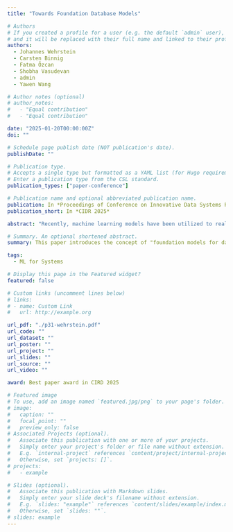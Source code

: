 ```yaml
---
title: "Towards Foundation Database Models"

# Authors
# If you created a profile for a user (e.g. the default `admin` user), write the username (folder name) here
# and it will be replaced with their full name and linked to their profile.
authors:
  - Johannes Wehrstein
  - Carsten Binnig
  - Fatma Özcan
  - Shobha Vasudevan
  - admin
  - Yawen Wang

# Author notes (optional)
# author_notes:
#   - "Equal contribution"
#   - "Equal contribution"

date: "2025-01-20T00:00:00Z"
doi: ""

# Schedule page publish date (NOT publication's date).
publishDate: ""

# Publication type.
# Accepts a single type but formatted as a YAML list (for Hugo requirements).
# Enter a publication type from the CSL standard.
publication_types: ["paper-conference"]

# Publication name and optional abbreviated publication name.
publication: In *Proceedings of Conference on Innovative Data Systems Research*
publication_short: In *CIDR 2025*

abstract: "Recently, machine learning models have been utilized to realize many database tasks in academia and industry. To solve such internal tasks of database systems, the state-of-the-art is one-off models that need to be trained individually per task and even per dataset, which causes extremely high training overheads. In this paper, we argue that a new learning paradigm is needed that moves away from such one-off models towards generalizable models that can be used with only minimal overhead for an unseen dataset on a wide spectrum of tasks. While recently, several advances towards more generalizable models have been made, still no model exists that can generalize across both datasets and tasks. As such, we propose a new direction which we call foundation models for databases which is pre-trained in both task-agnostic and dataset-agnostic manner which makes it possible to use the model with low overhead to solve a wide spectrum of downstream tasks on unseen datasets. In this vision paper, we propose an architecture for such a foundation database model, describe a promising feasibility study with a first prototype of such a model, and discuss the research roadmap to address the open challenges."

# Summary. An optional shortened abstract.
summary: This paper introduces the concept of "foundation models for databases," a new paradigm advocating for pre-trained, general-purpose models that can be adapted to various tasks and datasets with minimal overhead, moving away from the current inefficient one-off model approach.

tags:
  - ML for Systems

# Display this page in the Featured widget?
featured: false

# Custom links (uncomment lines below)
# links:
# - name: Custom Link
#   url: http://example.org

url_pdf: "./p31-wehrstein.pdf"
url_code: ""
url_dataset: ""
url_poster: ""
url_project: ""
url_slides: ""
url_source: ""
url_video: ""

award: Best paper award in CIRD 2025

# Featured image
# To use, add an image named `featured.jpg/png` to your page's folder.
# image:
#   caption: ""
#   focal_point: ""
#   preview_only: false
# Associated Projects (optional).
#   Associate this publication with one or more of your projects.
#   Simply enter your project's folder or file name without extension.
#   E.g. `internal-project` references `content/project/internal-project/index.md`.
#   Otherwise, set `projects: []`.
# projects:
#   - example

# Slides (optional).
#   Associate this publication with Markdown slides.
#   Simply enter your slide deck's filename without extension.
#   E.g. `slides: "example"` references `content/slides/example/index.md`.
#   Otherwise, set `slides: ""`.
# slides: example
---
```


<!-- {{% callout note %}}
Click the _Cite_ button above to demo the feature to enable visitors to import publication metadata into their reference management software.
{{% /callout %}}

{{% callout note %}}
Create your slides in Markdown - click the _Slides_ button to check out the example.
{{% /callout %}}

Add the publication's **full text** or **supplementary notes** here. You can use rich formatting such as including [code, math, and images](https://docs.hugoblox.com/content/writing-markdown-latex/). -->
